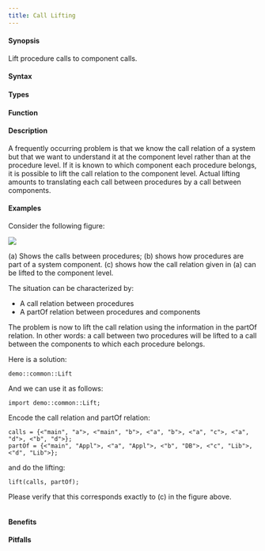 ```yaml
---
title: Call Lifting
---
```


#### Synopsis

Lift procedure calls to component calls.

#### Syntax

#### Types

#### Function

#### Description

A frequently occurring problem is that we know the call relation of a system but that we want to understand it at the component level rather than at the procedure level. If it is known to which component each procedure belongs, it is possible to lift the call relation to the component level. Actual lifting amounts to translating each call between procedures by a call between components. 

#### Examples

Consider the following figure:


![]((parts.png))


(a) Shows the calls between procedures;
(b) shows how procedures are part of a system component.
(c) shows how the call relation given in (a) can be lifted to the component level.

The situation can be characterized by:

*  A call relation between procedures
*  A partOf relation between procedures and components


The problem is now to lift the call relation using the information in the partOf relation.
In other words: a call between two procedures will be lifted to
a call between the components to which each procedure belongs.

Here is a solution:
```rascal-include
demo::common::Lift
```

And we can use it as follows:

```rascal-shell
import demo::common::Lift;
```
Encode the call relation and partOf relation:
```rascal-shell,continue
calls = {<"main", "a">, <"main", "b">, <"a", "b">, <"a", "c">, <"a", "d">, <"b", "d">};        
partOf = {<"main", "Appl">, <"a", "Appl">, <"b", "DB">, <"c", "Lib">, <"d", "Lib">};
```
and do the lifting:
```rascal-shell,continue
lift(calls, partOf);
```
Please verify that this corresponds exactly to (c) in the figure above.
```rascal-shell,continue
```

#### Benefits

#### Pitfalls

